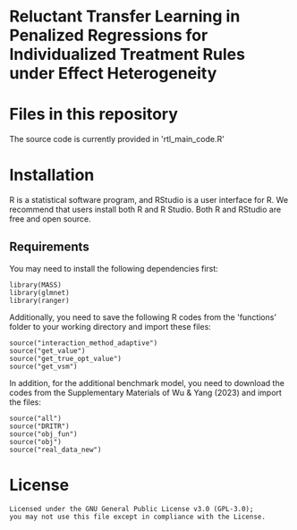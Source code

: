 # Reluctant Transfer Learning in Penalized Regressions for Individualized Treatment Rules under Effect Heterogeneity

# Files in this repository
The source code is currently provided in 'rtl_main_code.R'

# Installation
R is a statistical software program, and RStudio is a user interface for R. We recommend that users install both R and R Studio. Both R and RStudio are free and open source.

## Requirements
You may need to install the following dependencies first:
```{r}
library(MASS)
library(glmnet)
library(ranger)
```
Additionally, you need to save the following R codes from the 'functions' folder to your working directory and import these files:
```{r}
source("interaction_method_adaptive")
source("get_value")
source("get_true_opt_value")
source("get_vsm")
```
In addition, for the additional benchmark model, you need to download the codes from the Supplementary Materials of Wu & Yang (2023) and import the files:
```{r}
source("all")
source("DRITR")
source("obj_fun")
source("obj")
source("real_data_new")
```

# License
```{r}
Licensed under the GNU General Public License v3.0 (GPL-3.0);
you may not use this file except in compliance with the License.
```
